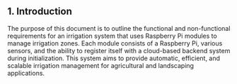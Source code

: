 ## **1. Introduction**

The purpose of this document is to outline the functional and non-functional requirements for an irrigation system that uses Raspberry Pi modules to manage irrigation zones. Each module consists of a Raspberry Pi, various sensors, and the ability to register itself with a cloud-based backend system during initialization. This system aims to provide automatic, efficient, and scalable irrigation management for agricultural and landscaping applications.

